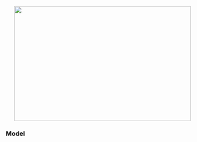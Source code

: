 <p align="center">
    <img width="460" height="300" src="https://maep-tools.github.io/landing-page/assets/img/theme/Vector.svg">
</p>

### Model
